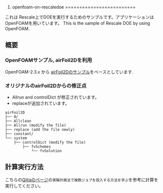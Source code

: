 1. openfoam-on-rescaledoe
=========================

これは Rescale上でDOEを実行するためのサンプルです。アプリケーションはOpenFOAMを用いています。
This is the sample of Rescale DOE by using OpenFOAM.


概要
-----------

### OpenFOAMサンプル, airFoil2Dを利用


OpenFOAM-2.3.x から [airFoil2Dのサンプル](https://github.com/OpenFOAM/OpenFOAM-2.3.x/tree/master/tutorials/incompressible/simpleFoam/airFoil2D)をベースとしています.


### オリジナルのairFoil2Dからの修正点


- Allrun and controlDict が修正されています。
- replaceが追加されています。


```bash:ディレクトリ構成
airFoil2D
├── 0/
├── Allclean
├── Allrun (modify the file)
├── replace (add the file newly)
├── constant/
└── system
    ├── controlDict (modify the file)
        ├── fvSchemes
            └── fvSolution
```




計算実行方法
------------------

こちらの[Qiitaのページ](http://qiita.com/daikumatan/items/46f018b1d6f4d221a32a)の`実験計画法で複数ジョブを投入する方法を学ぶ`を参考に計算を実行してください。
